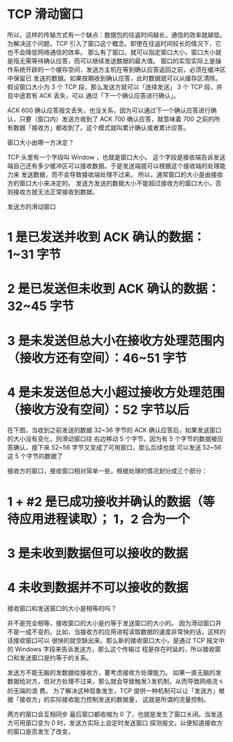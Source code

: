# TCP 滑动窗口

所以，这样的传输⽅式有⼀个缺点：数据包的往返时间越⻓，通信的效率就越低。
为解决这个问题，TCP 引⼊了窗⼝这个概念。即使在往返时间较⻓的情况下，它也不会降低⽹络通信的效率。
那么有了窗⼝，就可以指定窗⼝⼤⼩，窗⼝⼤⼩就是指⽆需等待确认应答，⽽可以继续发送数据的最⼤值。
窗⼝的实现实际上是操作系统开辟的⼀个缓存空间，发送⽅主机在等到确认应答返回之前，必须在缓冲区中保留已
发送的数据。如果按期收到确认应答，此时数据就可以从缓存区清除。
假设窗⼝⼤⼩为 3 个 TCP 段，那么发送⽅就可以「连续发送」 3 个 TCP 段，并且中途若有 ACK 丢失，可以
通过「下⼀个确认应答进⾏确认」。

ACK 600 确认应答报⽂丢失，也没关系，因为可以通过下⼀个确认应答进⾏确认，只要（窗口内）发送⽅收到了 ACK 700 确认应答，就意味着 700 之前的所有数据「接收⽅」都收到了。这个模式就叫累计确认或者累计应答。

窗⼝⼤⼩由哪⼀⽅决定？

TCP 头⾥有⼀个字段叫 Window ，也就是窗⼝⼤⼩。
这个字段是接收端告诉发送端⾃⼰还有多少缓冲区可以接收数据。于是发送端就可以根据这个接收端的处理能⼒来
发送数据，⽽不会导致接收端处理不过来。
所以，通常窗⼝的⼤⼩是由接收⽅的窗⼝⼤⼩来决定的。
发送⽅发送的数据⼤⼩不能超过接收⽅的窗⼝⼤⼩，否则接收⽅就⽆法正常接收到数据。

发送⽅的滑动窗⼝

# 1 是已发送并收到 ACK 确认的数据：1~31 字节

# 2 是已发送但未收到 ACK 确认的数据：32~45 字节

# 3 是未发送但总⼤⼩在接收⽅处理范围内（接收⽅还有空间）：46~51 字节

# 4 是未发送但总⼤⼩超过接收⽅处理范围（接收⽅没有空间）：52 字节以后

在下图，当收到之前发送的数据 32~36 字节的 ACK 确认应答后，如果发送窗⼝的⼤⼩没有变化，则滑动窗⼝往
右边移动 5 个字节，因为有 5 个字节的数据被应答确认，接下来 52~56 字节⼜变成了可⽤窗⼝，那么后续也就
可以发送 52~56 这 5 个字节的数据了

接收⽅的窗⼝，接收窗⼝相对简单⼀些，根据处理的情况划分成三个部分：

# 1 + #2 是已成功接收并确认的数据（等待应⽤进程读取）； 1，2 合为一个

# 3 是未收到数据但可以接收的数据

# 4 未收到数据并不可以接收的数据

接收窗⼝和发送窗⼝的⼤⼩是相等的吗？

并不是完全相等，接收窗⼝的⼤⼩是约等于发送窗⼝的⼤⼩的。
因为滑动窗⼝并不是⼀成不变的。⽐如，当接收⽅的应⽤进程读取数据的速度⾮常快的话，这样的话接收窗⼝可以
很快的就空缺出来。那么新的接收窗⼝⼤⼩，是通过 TCP 报⽂中的 Windows 字段来告诉发送⽅。那么这个传输过
程是存在时延的，所以接收窗⼝和发送窗⼝是约等于的关系。

发送⽅不能⽆脑的发数据给接收⽅，要考虑接收⽅处理能⼒。
如果⼀直⽆脑的发数据给对⽅，但对⽅处理不过来，那么就会导致触发᯿发机制，从⽽导致⽹络流 ᰁ 的⽆端的浪
费。
为了解决这种现象发⽣，TCP 提供⼀种机制可以让「发送⽅」根据「接收⽅」的实际接收能⼒控制发送的数据量，
这就是所谓的流量控制。

两方的窗口会互相同步
最后窗⼝都收缩为 0 了，也就是发⽣了窗⼝关闭。当发送⽅可⽤窗⼝变为 0 时，发送⽅实际上会定时发送窗⼝
探测报⽂，以便知道接收⽅的窗⼝是否发⽣了改变，
